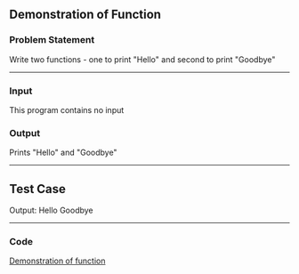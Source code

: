 ## Demonstration of Function

### Problem Statement
Write two functions - one to print "Hello" and second to print "Goodbye"

---

### Input
This program contains no input

### Output
Prints "Hello" and "Goodbye"

---

## Test Case

Output:
Hello
Goodbye

---

### Code

[Demonstration of function](function_demonstration.c)